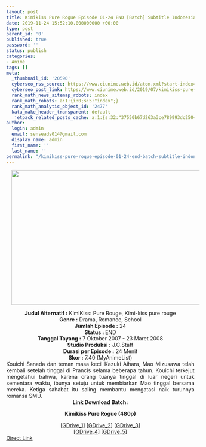```yaml
---
layout: post
title: Kimikiss Pure Rogue Episode 01-24 END [Batch] Subtitle Indonesia
date: 2019-11-24 15:52:10.000000000 +00:00
type: post
parent_id: '0'
published: true
password: ''
status: publish
categories:
- Anime
tags: []
meta:
  _thumbnail_id: '20590'
  cyberseo_rss_source: https://www.ciunime.web.id/atom.xml?start-index=1501&max-results=150
  cyberseo_post_link: https://www.ciunime.web.id/2019/07/kimikiss-pure-rogue-episode-01-24-end.html
  rank_math_news_sitemap_robots: index
  rank_math_robots: a:1:{i:0;s:5:"index";}
  rank_math_analytic_object_id: '2477'
  kata_make_header_transparent: default
  _jetpack_related_posts_cache: a:1:{s:32:"37550b67d263a3ce789993dc25046c5f";a:2:{s:7:"expires";i:1649531768;s:7:"payload";a:0:{}}}
author:
  login: admin
  email: senseads014@gmail.com
  display_name: admin
  first_name: ''
  last_name: ''
permalink: "/kimikiss-pure-rogue-episode-01-24-end-batch-subtitle-indonesia/"
---
```

<div class="separator" style="clear: both; text-align: center;"><a href="https://1.bp.blogspot.com/-mYfn1pNWEf0/XSDE6YZFGPI/AAAAAAAAbGg/IEQ3Fx6N4Ig3gAjJGQyCcaJQOOCxk9TgwCLcBGAs/s1600/Kimikiss%2BPure%2BRouge.jpg" imageanchor="1" style="margin-left: 1em; margin-right: 1em;"><img border="0" data-original-height="720" data-original-width="1280" height="360" src="{{ site.baseurl }}/assets/2019/11/Kimikiss%2BPure%2BRouge.jpg" width="640" /></a></div>
<p>
<div style="text-align: center;"><b>Judul</b><b><b> Alternatif</b> :</b> KimiKiss: Pure Rouge, Kimi-kiss pure rouge</div>
<div style="text-align: center;"><b><b>Genre :</b></b> Drama, Romance, School</div>
<div style="text-align: center;"><b>Jumlah Episode :</b> 24<br /><b>Status :&nbsp;</b>END<br /><b>Tanggal Tayang :</b> 7 Oktober 2007 - 23 Maret 2008<br /><b>Studio Produksi :</b> J.C.Staff<br /><b>Durasi per Episode :</b> 24 Menit</div>
<div style="text-align: center;"><b>Skor :</b> 7.40 (MyAnimeList)</div>
<div style="text-align: center;"></div>
<div style="text-align: justify;">Kouichi Sanada dan teman masa kecil Kazuki Aihara, Mao Mizusawa telah kembali setelah tinggal di Prancis selama beberapa tahun. Kouichi terkejut mengetahui bahwa, karena orang tuanya tinggal di luar negeri untuk sementara waktu, ibunya setuju untuk membiarkan Mao tinggal bersama mereka. Ketiga sahabat itu saling membantu mengatasi naik turunnya romansa SMU.</div>
<div style="text-align: justify;"></div>
<div style="text-align: justify;"></div>
<div style="text-align: center;"><b>Link Download Batch:</b></div>
<div style="text-align: center;">
<div style="text-align: center;"></div>
<p><b>Kimikiss Pure Rogue&nbsp;(480p)</b></div>
<div style="text-align: center;">[<a href="https://drive.google.com/uc?export=download&amp;id=1_dbIdDhJVp98WFhAng4efAVVmBIbL3VN" target="_blank" rel="noopener">GDrive_1</a>] [<a href="https://drive.google.com/uc?export=download&amp;id=1tFsGaPwn6HL-MzoYcBNfyORxdCOWKwv3" target="_blank" rel="noopener">GDrive_2</a>] [<a href="https://drive.google.com/uc?export=download&amp;id=1CFP2oZcDXWeH_FRzlNGmkYnr9ApV1TSr" target="_blank" rel="noopener">GDrive_3</a>]<br />[<a href="https://drive.google.com/uc?id=1fybnxvdxVoAD-Ye84ik_16kQQvSruWmd" target="_blank" rel="noopener">GDrive_4</a>] [<a href="https://drive.google.com/uc?id=1ePHbaYcA0s0-OvujZAgURXEeHJtDHNxb" target="_blank" rel="noopener">GDrive_5</a>]</div>
<link rel="stylesheet" href="https://cdnjs.cloudflare.com/ajax/libs/font-awesome/4.7.0/css/font-awesome.min.css" />
<div class="divbtn"> <a href="https://handymansurrender.com/fihup8buzv?key=94550f7ce39444073321dde3b8782f97" class="btn"><i class="fa fa-download"></i> Direct Link</a> </div>
